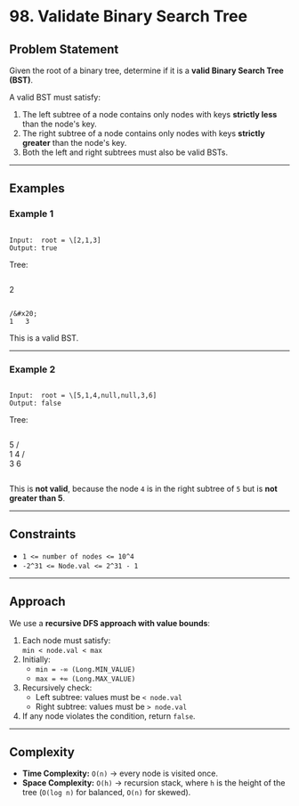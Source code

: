 # 98. Validate Binary Search Tree

## Problem Statement

Given the root of a binary tree, determine if it is a **valid Binary Search Tree (BST)**.

A valid BST must satisfy:

1. The left subtree of a node contains only nodes with keys **strictly less** than the node's key.
2. The right subtree of a node contains only nodes with keys **strictly greater** than the node's key.
3. Both the left and right subtrees must also be valid BSTs.

---

## Examples

### Example 1

```

Input:  root = \[2,1,3]
Output: true

```

Tree:

```

```

2

```

/&#x20;
1   3

```

This is a valid BST.

---

### Example 2

```

Input:  root = \[5,1,4,null,null,3,6]
Output: false

```

Tree:

```

```

5
/ \
1 4
/ \
 3 6

```

```

This is **not valid**, because the node `4` is in the right subtree of `5` but is **not greater than 5**.

---

## Constraints

- `1 <= number of nodes <= 10^4`
- `-2^31 <= Node.val <= 2^31 - 1`

---

## Approach

We use a **recursive DFS approach with value bounds**:

1. Each node must satisfy:  
   `min < node.val < max`
2. Initially:
   - `min = -∞ (Long.MIN_VALUE)`
   - `max = +∞ (Long.MAX_VALUE)`
3. Recursively check:
   - Left subtree: values must be `< node.val`
   - Right subtree: values must be `> node.val`
4. If any node violates the condition, return `false`.

---

## Complexity

- **Time Complexity:** `O(n)` → every node is visited once.
- **Space Complexity:** `O(h)` → recursion stack, where `h` is the height of the tree (`O(log n)` for balanced, `O(n)` for skewed).
